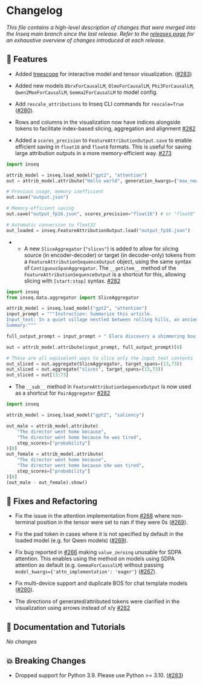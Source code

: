 # Changelog

*This file contains a high-level description of changes that were merged into the Inseq main branch since the last release. Refer to the [releases page](https://github.com/inseq-team/inseq/releases) for an exhaustive overview of changes introduced at each release.*

## 🚀 Features

- Added [treescope](https://github.com/google-deepmind/treescope) for interactive model and tensor visualization. ([#283](https://github.com/inseq-team/inseq/pull/283))

- Added new models `DbrxForCausalLM`, `OlmoForCausalLM`, `Phi3ForCausalLM`, `Qwen2MoeForCausalLM`, `Gemma2ForCausalLM` to model config.

- Add `rescale_attributions` to Inseq CLI commands for `rescale=True` ([#280](https://github.com/inseq-team/inseq/pull/280)).

- Rows and columns in the visualization now have indices alongside tokens to facilitate index-based slicing, aggregation and alignment [#282](https://github.com/inseq-team/inseq/pull/282)

- Added a `scores_precision` to `FeatureAttributionOutput.save` to enable efficient saving in `float16` and `float8` formats. This is useful for saving large attribution outputs in a more memory-efficient way. [#273](https://github.com/inseq-team/inseq/pull/273)

```python
import inseq

attrib_model = inseq.load_model("gpt2", "attention")
out = attrib_model.attribute("Hello world", generation_kwargs={'max_new_tokens': 100})

# Previous usage, memory inefficient
out.save("output.json")

# Memory-efficient saving
out.save("output_fp16.json", scores_precision="float16") # or "float8"

# Automatic conversion to float32
out_loaded = inseq.FeatureAttributionOutput.load("output_fp16.json")
```

- - A new `SliceAggregator` (`"slices"`) is added to allow for slicing source (in encoder-decoder) or target (in decoder-only) tokens from a `FeatureAttributionSequenceOutput` object, using the same syntax of `ContiguousSpanAggregator`. The `__getitem__` method of the `FeatureAttributionSequenceOutput` is a shortcut for this, allowing slicing with `[start:stop]` syntax. [#282](https://github.com/inseq-team/inseq/pull/282)

```python
import inseq
from inseq.data.aggregator import SliceAggregator

attrib_model = inseq.load_model("gpt2", "attention")
input_prompt = """Instruction: Summarize this article.
Input_text: In a quiet village nestled between rolling hills, an ancient tree whispered secrets to those who listened. One night, a curious child named Elara leaned close and heard tales of hidden treasures beneath the roots. As dawn broke, she unearthed a shimmering box, unlocking a forgotten world of wonder and magic.
Summary:"""

full_output_prompt = input_prompt + " Elara discovers a shimmering box under an ancient tree, unlocking a world of magic."

out = attrib_model.attribute(input_prompt, full_output_prompt)[0]

# These are all equivalent ways to slice only the input text contents
out_sliced = out.aggregate(SliceAggregator, target_spans=(13,73))
out_sliced = out.aggregate("slices", target_spans=(13,73))
out_sliced = out[13:73]
```

- The `__sub__` method in `FeatureAttributionSequenceOutput` is now used as a shortcut for `PairAggregator` [#282](https://github.com/inseq-team/inseq/pull/282)


```python
import inseq

attrib_model = inseq.load_model("gpt2", "saliency")

out_male = attrib_model.attribute(
    "The director went home because",
    "The director went home because he was tired",
    step_scores=["probability"]
)[0]
out_female = attrib_model.attribute(
    "The director went home because",
    "The director went home because she was tired",
    step_scores=["probability"]
)[0]
(out_male - out_female).show()
```

## 🔧 Fixes and Refactoring

- Fix the issue in the attention implementation from [#268](https://github.com/inseq-team/inseq/issues/268) where non-terminal position in the tensor were set to nan if they were 0s ([#269](https://github.com/inseq-team/inseq/pull/269)).

- Fix the pad token in cases where it is not specified by default in the loaded model (e.g. for Qwen models) ([#269](https://github.com/inseq-team/inseq/pull/269)).

- Fix bug reported in [#266](https://github.com/inseq-team/inseq/issues/266) making `value_zeroing` unusable for SDPA attention. This enables using the method on models using SDPA attention as default (e.g. `GemmaForCausalLM`) without passing `model_kwargs={'attn_implementation': 'eager'}` ([#267](https://github.com/inseq-team/inseq/pull/267)).

- Fix multi-device support and duplicate BOS for chat template models ([#280](https://github.com/inseq-team/inseq/pull/280)).

- The directions of generated/attributed tokens were clarified in the visualization using arrows instead of x/y [#282](https://github.com/inseq-team/inseq/pull/282)

## 📝 Documentation and Tutorials

*No changes*

## 💥 Breaking Changes

- Dropped support for Python 3.9. Please use Python >= 3.10. ([#283](https://github.com/inseq-team/inseq/pull/283))
